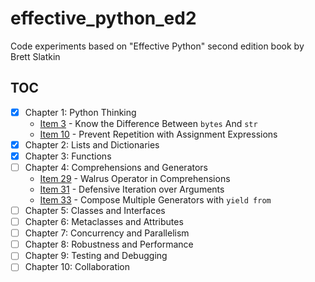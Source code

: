 # effective_python_ed2

Code experiments based on "Effective Python" second edition book by Brett Slatkin

## TOC

- [x] Chapter 1: Python Thinking
    - [Item 3](src/chapter01/item_3.py) - Know the Difference Between `bytes` And `str`
    - [Item 10](src/chapter01/item_10.py) - Prevent Repetition with Assignment Expressions
- [x] Chapter 2: Lists and Dictionaries
- [x] Chapter 3: Functions
- [ ] Chapter 4: Comprehensions and Generators
    - [Item 29](src/chapter04/item_29.py) - Walrus Operator in Comprehensions
    - [Item 31](src/chapter04/item_31.py) - Defensive Iteration over Arguments
    - [Item 33](src/chapter04/item_33.py) - Compose Multiple Generators with `yield from`
- [ ] Chapter 5: Classes and Interfaces
- [ ] Chapter 6: Metaclasses and Attributes
- [ ] Chapter 7: Concurrency and Parallelism
- [ ] Chapter 8: Robustness and Performance
- [ ] Chapter 9: Testing and Debugging
- [ ] Chapter 10: Collaboration
